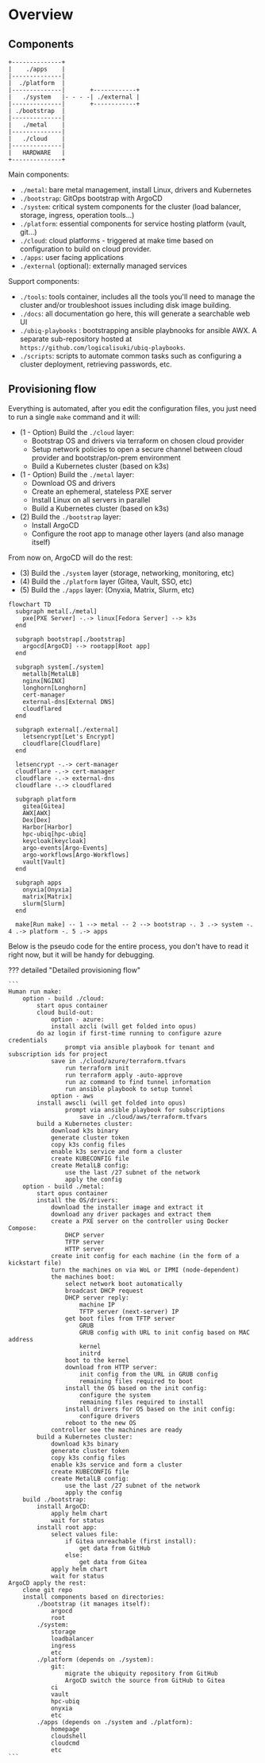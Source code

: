 # Overview

## Components

```
+--------------+
|    ./apps    |
|--------------|
|  ./platform  |
|--------------|       +------------+
|   ./system   |- - - -| ./external |
|--------------|       +------------+
| ./bootstrap  |
|--------------|
|   ./metal    |
|--------------|
|   ./cloud    |
|--------------|
|   HARDWARE   |
+--------------+
```

Main components:

- `./metal`: bare metal management, install Linux, drivers and Kubernetes
- `./bootstrap`: GitOps bootstrap with ArgoCD
- `./system`: critical system components for the cluster (load balancer, storage, ingress, operation tools...)
- `./platform`: essential components for service hosting platform (vault, git...)
- `./cloud`: cloud platforms - triggered at make time based on configuration to build on cloud provider.
- `./apps`: user facing applications
- `./external` (optional): externally managed services

Support components:

- `./tools`: tools container, includes all the tools you'll need to manage the cluster and/or troubleshoot issues including disk image building.
- `./docs`: all documentation go here, this will generate a searchable web UI
- `./ubiq-playbooks` : bootstrapping ansible playbnooks for ansible AWX. A separate sub-repository hosted at `https://github.com/logicalisuki/ubiq-playbooks`.
- `./scripts`: scripts to automate common tasks such as configuring a cluster deployment, retrieving passwords, etc.

## Provisioning flow

Everything is automated, after you edit the configuration files, you just need to run a single `make` command and it will:

- (1 - Option) Build the `./cloud` layer:
    - Bootstrap OS and drivers via terraform on chosen cloud provider
    - Setup network policies to open a secure channel between cloud provider and bootstrap/on-prem environment
    - Build a Kubernetes cluster (based on k3s)
- (1 - Option) Build the `./metal` layer:
    - Download OS and drivers
    - Create an ephemeral, stateless PXE server
    - Install Linux on all servers in parallel
    - Build a Kubernetes cluster (based on k3s)
- (2) Build the `./bootstrap` layer:
    - Install ArgoCD
    - Configure the root app to manage other layers (and also manage itself)

From now on, ArgoCD will do the rest:

- (3) Build the `./system` layer (storage, networking, monitoring, etc)
- (4) Build the `./platform` layer (Gitea, Vault, SSO, etc)
- (5) Build the `./apps` layer: (Onyxia, Matrix, Slurm, etc)

```mermaid
flowchart TD
  subgraph metal[./metal]
    pxe[PXE Server] -.-> linux[Fedora Server] --> k3s
  end

  subgraph bootstrap[./bootstrap]
    argocd[ArgoCD] --> rootapp[Root app]
  end

  subgraph system[./system]
    metallb[MetalLB]
    nginx[NGINX]
    longhorn[Longhorn]
    cert-manager
    external-dns[External DNS]
    cloudflared
  end

  subgraph external[./external]
    letsencrypt[Let's Encrypt]
    cloudflare[Cloudflare]
  end

  letsencrypt -.-> cert-manager
  cloudflare -.-> cert-manager
  cloudflare -.-> external-dns
  cloudflare -.-> cloudflared

  subgraph platform
    gitea[Gitea]
    AWX[AWX]
    Dex[Dex]
    Harbor[Harbor]
    hpc-ubiq[hpc-ubiq]
    keycloak[keycloak]
    argo-events[Argo-Events]
    argo-workflows[Argo-Workflows]
    vault[Vault]
  end

  subgraph apps
    onyxia[Onyxia]
    matrix[Matrix]
    slurm[Slurm]
  end

  make[Run make] -- 1 --> metal -- 2 --> bootstrap -. 3 .-> system -. 4 .-> platform -. 5 .-> apps
```

Below is the pseudo code for the entire process, you don't have to read it right now, but it will be handy for debugging.

??? detailed "Detailed provisioning flow"

    ```
    Human run make:
        option - build ./cloud:
            start opus container
            cloud build-out:
                option - azure:
	            install azcli (will get folded into opus)
		    do az login if first-time running to configure azure credentials
            	    prompt via ansible playbook for tenant and subscription ids for project
		        save in ./cloud/azure/terraform.tfvars
                    run terraform init
                    run terraform apply -auto-approve
                    run az command to find tunnel information
                    run ansible playbook to setup tunnel
                option - aws
		    install awscli (will get folded into opus)
                    prompt via ansible playbook for subscriptions
                        save in ./cloud/aws/terraform.tfvars
            build a Kubernetes cluster:
                download k3s binary
                generate cluster token
                copy k3s config files
                enable k3s service and form a cluster
                create KUBECONFIG file
                create MetalLB config:
                    use the last /27 subnet of the network
                    apply the config
        option - build ./metal:
            start opus container
            install the OS/drivers:
                download the installer image and extract it
                download any driver packages and extract them
                create a PXE server on the controller using Docker Compose:
                    DHCP server
                    TFTP server
                    HTTP server
                create init config for each machine (in the form of a kickstart file)
                turn the machines on via WoL or IPMI (node-dependent)
                the machines boot:
                    select network boot automatically
                    broadcast DHCP request
                    DHCP server reply:
                        machine IP
                        TFTP server (next-server) IP
                    get boot files from TFTP server
                        GRUB
                        GRUB config with URL to init config based on MAC address
                        kernel
                        initrd
                    boot to the kernel
                    download from HTTP server:
                        init config from the URL in GRUB config
                        remaining files required to boot
                    install the OS based on the init config:
                        configure the system
                        remaining files required to install
                    install drivers for OS based on the init config:
                        configure drivers
                    reboot to the new OS
                controller see the machines are ready
            build a Kubernetes cluster:
                download k3s binary
                generate cluster token
                copy k3s config files
                enable k3s service and form a cluster
                create KUBECONFIG file
                create MetalLB config:
                    use the last /27 subnet of the network
                    apply the config
        build ./bootstrap:
            install ArgoCD:
                apply helm chart
                wait for status
            install root app:
                select values file:
                    if Gitea unreachable (first install):
                        get data from GitHub
                    else:
                        get data from Gitea
                apply helm chart
                wait for status
    ArgoCD apply the rest:
        clone git repo
        install components based on directories:
            ./bootstrap (it manages itself):
                argocd
                root
            ./system:
                storage
                loadbalancer
                ingress
                etc
            ./platform (depends on ./system):
                git:
                    migrate the ubiquity repository from GitHub
                    ArgoCD switch the source from GitHub to Gitea
                ci
                vault
                hpc-ubiq
                onyxia
                etc
            ./apps (depends on ./system and ./platform):
                homepage
                cloudshell
                cloudcmd
                etc
    ```
